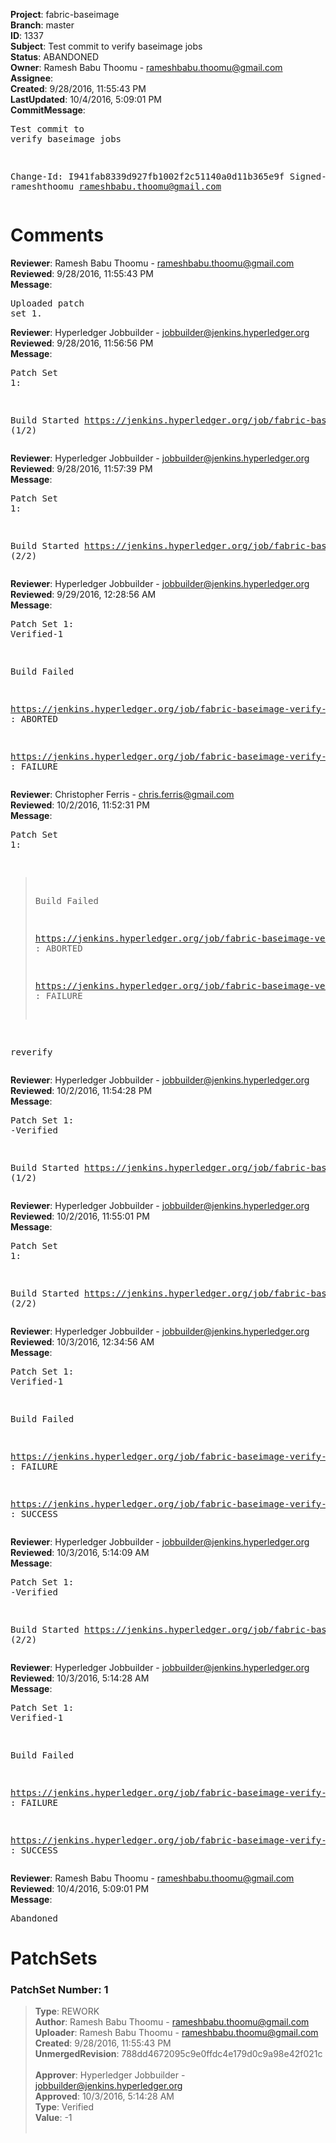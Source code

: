 <strong>Project</strong>: fabric-baseimage<br><strong>Branch</strong>: master<br><strong>ID</strong>: 1337<br><strong>Subject</strong>: Test commit to verify baseimage jobs<br><strong>Status</strong>: ABANDONED<br><strong>Owner</strong>: Ramesh Babu Thoomu - rameshbabu.thoomu@gmail.com<br><strong>Assignee</strong>:<br><strong>Created</strong>: 9/28/2016, 11:55:43 PM<br><strong>LastUpdated</strong>: 10/4/2016, 5:09:01 PM<br><strong>CommitMessage</strong>:<br><pre>Test commit to verify baseimage jobs

Change-Id: I941fab8339d927fb1002f2c51140a0d11b365e9f
Signed-off-by: rameshthoomu <rameshbabu.thoomu@gmail.com>
</pre><h1>Comments</h1><strong>Reviewer</strong>: Ramesh Babu Thoomu - rameshbabu.thoomu@gmail.com<br><strong>Reviewed</strong>: 9/28/2016, 11:55:43 PM<br><strong>Message</strong>: <pre>Uploaded patch set 1.</pre><strong>Reviewer</strong>: Hyperledger Jobbuilder - jobbuilder@jenkins.hyperledger.org<br><strong>Reviewed</strong>: 9/28/2016, 11:56:56 PM<br><strong>Message</strong>: <pre>Patch Set 1:

Build Started https://jenkins.hyperledger.org/job/fabric-baseimage-verify-vagrant-x86_64/1/ (1/2)</pre><strong>Reviewer</strong>: Hyperledger Jobbuilder - jobbuilder@jenkins.hyperledger.org<br><strong>Reviewed</strong>: 9/28/2016, 11:57:39 PM<br><strong>Message</strong>: <pre>Patch Set 1:

Build Started https://jenkins.hyperledger.org/job/fabric-baseimage-verify-x86_64/1/ (2/2)</pre><strong>Reviewer</strong>: Hyperledger Jobbuilder - jobbuilder@jenkins.hyperledger.org<br><strong>Reviewed</strong>: 9/29/2016, 12:28:56 AM<br><strong>Message</strong>: <pre>Patch Set 1: Verified-1

Build Failed 

https://jenkins.hyperledger.org/job/fabric-baseimage-verify-x86_64/1/ : ABORTED

https://jenkins.hyperledger.org/job/fabric-baseimage-verify-vagrant-x86_64/1/ : FAILURE</pre><strong>Reviewer</strong>: Christopher Ferris - chris.ferris@gmail.com<br><strong>Reviewed</strong>: 10/2/2016, 11:52:31 PM<br><strong>Message</strong>: <pre>Patch Set 1:

> Build Failed
 > 
 > https://jenkins.hyperledger.org/job/fabric-baseimage-verify-x86_64/1/
 > : ABORTED
 > 
 > https://jenkins.hyperledger.org/job/fabric-baseimage-verify-vagrant-x86_64/1/
 > : FAILURE

reverify</pre><strong>Reviewer</strong>: Hyperledger Jobbuilder - jobbuilder@jenkins.hyperledger.org<br><strong>Reviewed</strong>: 10/2/2016, 11:54:28 PM<br><strong>Message</strong>: <pre>Patch Set 1: -Verified

Build Started https://jenkins.hyperledger.org/job/fabric-baseimage-verify-vagrant-x86_64/12/ (1/2)</pre><strong>Reviewer</strong>: Hyperledger Jobbuilder - jobbuilder@jenkins.hyperledger.org<br><strong>Reviewed</strong>: 10/2/2016, 11:55:01 PM<br><strong>Message</strong>: <pre>Patch Set 1:

Build Started https://jenkins.hyperledger.org/job/fabric-baseimage-verify-docker-x86_64/4/ (2/2)</pre><strong>Reviewer</strong>: Hyperledger Jobbuilder - jobbuilder@jenkins.hyperledger.org<br><strong>Reviewed</strong>: 10/3/2016, 12:34:56 AM<br><strong>Message</strong>: <pre>Patch Set 1: Verified-1

Build Failed 

https://jenkins.hyperledger.org/job/fabric-baseimage-verify-vagrant-x86_64/12/ : FAILURE

https://jenkins.hyperledger.org/job/fabric-baseimage-verify-docker-x86_64/4/ : SUCCESS</pre><strong>Reviewer</strong>: Hyperledger Jobbuilder - jobbuilder@jenkins.hyperledger.org<br><strong>Reviewed</strong>: 10/3/2016, 5:14:09 AM<br><strong>Message</strong>: <pre>Patch Set 1: -Verified

Build Started https://jenkins.hyperledger.org/job/fabric-baseimage-verify-vagrant-x86_64/13/ (2/2)</pre><strong>Reviewer</strong>: Hyperledger Jobbuilder - jobbuilder@jenkins.hyperledger.org<br><strong>Reviewed</strong>: 10/3/2016, 5:14:28 AM<br><strong>Message</strong>: <pre>Patch Set 1: Verified-1

Build Failed 

https://jenkins.hyperledger.org/job/fabric-baseimage-verify-vagrant-x86_64/13/ : FAILURE

https://jenkins.hyperledger.org/job/fabric-baseimage-verify-docker-x86_64/4/ : SUCCESS</pre><strong>Reviewer</strong>: Ramesh Babu Thoomu - rameshbabu.thoomu@gmail.com<br><strong>Reviewed</strong>: 10/4/2016, 5:09:01 PM<br><strong>Message</strong>: <pre>Abandoned</pre><h1>PatchSets</h1><h3>PatchSet Number: 1</h3><blockquote><strong>Type</strong>: REWORK<br><strong>Author</strong>: Ramesh Babu Thoomu - rameshbabu.thoomu@gmail.com<br><strong>Uploader</strong>: Ramesh Babu Thoomu - rameshbabu.thoomu@gmail.com<br><strong>Created</strong>: 9/28/2016, 11:55:43 PM<br><strong>UnmergedRevision</strong>: 788dd4672095c9e0ffdc4e179d0c9a98e42f021c<br><br><strong>Approver</strong>: Hyperledger Jobbuilder - jobbuilder@jenkins.hyperledger.org<br><strong>Approved</strong>: 10/3/2016, 5:14:28 AM<br><strong>Type</strong>: Verified<br><strong>Value</strong>: -1<br><br></blockquote>